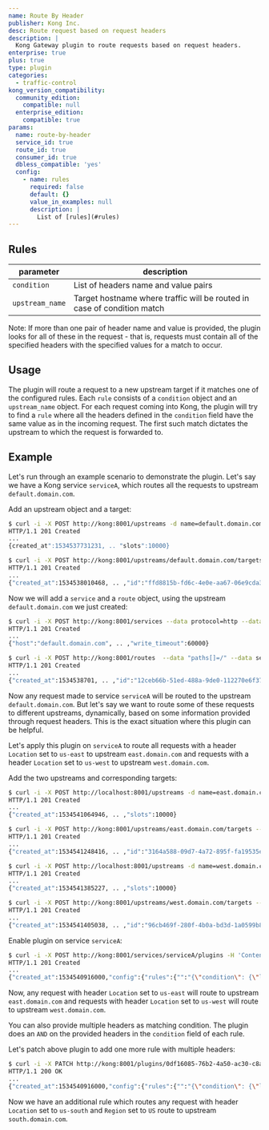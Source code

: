```yaml
---
name: Route By Header
publisher: Kong Inc.
desc: Route request based on request headers
description: |
  Kong Gateway plugin to route requests based on request headers.
enterprise: true
plus: true
type: plugin
categories:
  - traffic-control
kong_version_compatibility:
  community_edition:
    compatible: null
  enterprise_edition:
    compatible: true
params:
  name: route-by-header
  service_id: true
  route_id: true
  consumer_id: true
  dbless_compatible: 'yes'
  config:
    - name: rules
      required: false
      default: {}
      value_in_examples: null
      description: |
        List of [rules](#rules)
---
```


## Rules

| parameter | description |
| --- | --- |
| `condition` |  List of headers name and value pairs |
| `upstream_name` |  Target hostname where traffic will be routed in case of condition match |

Note: If more than one pair of header name and value is provided, the plugin looks for all of these
in the request - that is, requests must contain all of the specified headers with the specified
values for a match to occur.

## Usage

The plugin will route a request to a new upstream target if it matches one of the
configured rules. Each `rule` consists of a `condition` object and an
`upstream_name` object. For each request coming into Kong, the plugin will try to find a `rule` where
all the headers defined in the `condition` field have the same value as in the incoming request.
The first such match dictates the upstream to which the request is forwarded to.

## Example

Let's run through an example scenario to demonstrate the plugin. Let's say we have
a Kong service `serviceA`, which routes all the requests to upstream `default.domain.com`.

Add an upstream object and a target:

```bash
$ curl -i -X POST http://kong:8001/upstreams -d name=default.domain.com
HTTP/1.1 201 Created
...
{created_at":1534537731231, .. "slots":10000}
```

```bash
$ curl -i -X POST http://kong:8001/upstreams/default.domain.com/targets --data target="default.host.com:9000"
HTTP/1.1 201 Created
...
{"created_at":1534538010468, .. ,"id":"ffd8815b-fd6c-4e0e-aa67-06e9cda39c3b"}
```

Now we will add a `service` and a `route` object, using the upstream `default.domain.com` we just created:

```bash
$ curl -i -X POST http://kong:8001/services --data protocol=http --data host=default.domain.com --data name=serviceA
HTTP/1.1 201 Created
...
{"host":"default.domain.com", .. ,"write_timeout":60000}
```

```bash
$ curl -i -X POST http://kong:8001/routes  --data "paths[]=/" --data service.id=6e7f5274-62da-469e-bdd5-03c4a212c15b
HTTP/1.1 201 Created
...
{"created_at":1534538701, .. ,"id":"12ceb66b-51ed-488a-9de0-112270e6f370"}
```

Now any request made to service `serviceA` will be routed to the upstream `default.domain.com`.
But let's say we want to route some of these requests to different upstreams, dynamically, based on some
information provided through request headers. This is the exact situation where this plugin can be helpful.

Let's apply this plugin on `serviceA` to route all requests with a header `Location`
set to `us-east` to upstream `east.domain.com` and requests with a header `Location`
set to `us-west` to upstream `west.domain.com`.

Add the two upstreams and corresponding targets:

```bash
$ curl -i -X POST http://localhost:8001/upstreams -d name=east.domain.com
HTTP/1.1 201 Created
...
{"created_at":1534541064946, .. ,"slots":10000}
```

```bash
$ curl -i -X POST http://kong:8001/upstreams/east.domain.com/targets --data target="east.host.com:9001"
HTTP/1.1 201 Created
...
{"created_at":1534541248416, .. ,"id":"3164a588-09d7-4a72-895f-fa19535e3682"}
```

```bash
$ curl -i -X POST http://localhost:8001/upstreams -d name=west.domain.com
HTTP/1.1 201 Created
...
{"created_at":1534541385227, .. ,"slots":10000}
```

```bash
$ curl -i -X POST http://kong:8001/upstreams/west.domain.com/targets --data target="west.host.com:9002"
HTTP/1.1 201 Created
...
{"created_at":1534541405038, .. ,"id":"96cb469f-280f-4b0a-bd3d-1a0599b82585"}
```

Enable plugin on service `serviceA`:

```bash
$ curl -i -X POST http://kong:8001/services/serviceA/plugins -H 'Content-Type: application/json' --data '{"name": "route-by-header", "config": {"rules":[{"condition": {"location":"us-east"}, "upstream_name": "east.doamin.com"}, {"condition": {"location":"us-west"}, "upstream_name": "west.doamin.com"}]}}'
HTTP/1.1 201 Created
...
{"created_at":1534540916000,"config":{"rules":{"":"{\"condition\": {\"location\":\"us-east\"}, \"upstream_name\": \"east.doamin.com\"}, {\"condition\": {\"location\":\"us-west\"}, \"upstream_name\": \"west.doamin.com\"}"}},"id":"0df16085-76b2-4a50-ac30-c8a1eade389a","enabled":true,"service_id":"6e7f5274-62da-469e-bdd5-03c4a212c15b","name":"route-by-header"}

```

Now, any request with header `Location` set to `us-east` will route to upstream
`east.domain.com` and requests with header `Location` set to `us-west` will route
to upstream `west.domain.com`.

You can also provide multiple headers as matching condition. The plugin does an `AND`
on the provided headers in the `condition` field of each rule.

Let's patch above plugin to add one more rule with multiple headers:

```bash
$ curl -i -X PATCH http://kong:8001/plugins/0df16085-76b2-4a50-ac30-c8a1eade389a -H 'Content-Type: application/json' --data '{"name": "route-by-header", "config": {"rules":[{"condition": {"location":"us-east"}, "upstream_name": "east.doamin.com"}, {"condition": {"location":"us-west"}, "upstream_name": "west.doamin.com"},  {"condition": {"location":"us-south", "region": "US"}, "upstream_name": "south.doamin.com"}]}}'
HTTP/1.1 200 OK
...
{"created_at":1534540916000,"config":{"rules":{"":"{\"condition\": {\"location\":\"us-east\"}, \"upstream_name\": \"east.doamin.com\"}, {\"condition\": {\"location\":\"us-west\"}, \"upstream_name\": \"west.doamin.com\"}, {\"condition\": {\"location\":\"us-south\", \"region\": \"us\"}, \"upstream_name\": \"south.doamin.com\"}"}},"id":"0df16085-76b2-4a50-ac30-c8a1eade389a","enabled":true,"service_id":"6e7f5274-62da-469e-bdd5-03c4a212c15b","name":"route-by-header"}
```

Now we have an additional rule which routes any request with header `Location` set to
`us-south` and `Region` set to `US` route to upstream `south.domain.com`.
